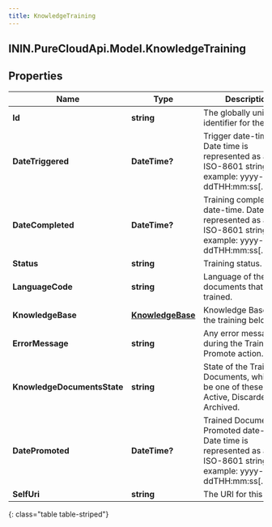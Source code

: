 ```yaml
---
title: KnowledgeTraining
---
```

## ININ.PureCloudApi.Model.KnowledgeTraining

## Properties

|Name | Type | Description | Notes|
|------------ | ------------- | ------------- | -------------|
| **Id** | **string** | The globally unique identifier for the object. | [optional] |
| **DateTriggered** | **DateTime?** | Trigger date-time. Date time is represented as an ISO-8601 string. For example: yyyy-MM-ddTHH:mm:ss[.mmm]Z | [optional] |
| **DateCompleted** | **DateTime?** | Training completed date-time. Date time is represented as an ISO-8601 string. For example: yyyy-MM-ddTHH:mm:ss[.mmm]Z | [optional] |
| **Status** | **string** | Training status. | [optional] |
| **LanguageCode** | **string** | Language of the documents that are trained. | [optional] |
| **KnowledgeBase** | [**KnowledgeBase**](KnowledgeBase.html) | Knowledge Base that the training belongs to. | [optional] |
| **ErrorMessage** | **string** | Any error message during the Training or Promote action. | [optional] |
| **KnowledgeDocumentsState** | **string** | State of the Trained Documents, which can be one of these Draft, Active, Discarded, Archived. | [optional] |
| **DatePromoted** | **DateTime?** | Trained Documents Promoted date-time. Date time is represented as an ISO-8601 string. For example: yyyy-MM-ddTHH:mm:ss[.mmm]Z | [optional] |
| **SelfUri** | **string** | The URI for this object | [optional] |
{: class="table table-striped"}


